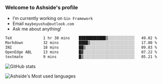 ### Welcome to Ashside's profile

- I’m currently working on `Gin Framework`
- Email `maybeyushu@outlook.com`
- Ask me about anything!

<!--START_SECTION:waka-->

```txt
TeX              1 hr 30 mins    ████████████▒░░░░░░░░░░░░   49.02 %
Markdown         32 mins         ████▒░░░░░░░░░░░░░░░░░░░░   17.80 %
INI              18 mins         ██▒░░░░░░░░░░░░░░░░░░░░░░   09.83 %
OpenEdge ABL     13 mins         █▓░░░░░░░░░░░░░░░░░░░░░░░   07.22 %
textmate         9 mins          █▒░░░░░░░░░░░░░░░░░░░░░░░   05.21 %
```

<!--END_SECTION:waka-->

![GitHub stats](https://github-readme-stats.vercel.app/api?username=Ashside)

![Ashside's Most used languages](https://github-readme-stats.vercel.app/api/top-langs/?username=Ashside&layout=compact&hide_border=true&langs_count=10)


